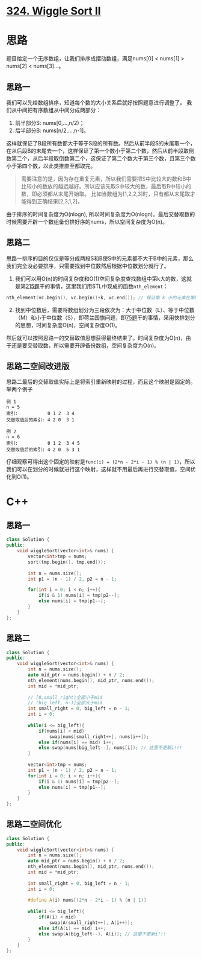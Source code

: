 # [324. Wiggle Sort II](https://leetcode.com/problems/wiggle-sort-ii/)

# 思路
题目给定一个无序数组，让我们排序成摆动数组，满足nums[0] < nums[1] > nums[2] < nums[3]...。

## 思路一
我们可以先给数组排序，知道每个数的大小关系后就好按照题意进行调整了。
我们从中间把有序数组从中间分成两部分：
1. 前半部分S: nums[0,...,n/2)；
2. 后半部分B: nums[n/2,...,n-1]。

这样就保证了B段所有数都大于等于S段的所有数。然后从前半段S的末尾取一个，在从后段B的末尾去一个，这样保证了第一个数小于第二个数，然后从前半段取倒数第二个，从后半段取倒数第二个，这保证了第二个数大于第三个数，且第三个数小于第四个数，以此类推直至都取完。

> 需要注意的是，因为存在重复元素，所以我们需要把S中比较大的数和B中比较小的数放的越远越好。所以应该先取S中较大的数，最后取B中较小的数，即必须都从末尾开始取。
比如当数组为[1,2,2,3]时，只有都从末尾取才能得到正确结果[2,3,1,2]。


由于排序的时间复杂度为O(nlogn), 所以时间复杂度为O(nlogn)。最后交替取数的时候需要开辟一个数组备份排好序的nums，所以空间复杂度为O(n)。

## 思路二
思路一排序的目的仅仅是等分成两段S和B使S中的元素都不大于B中的元素，那么我们完全没必要排序，只需要找到中位数然后根据中位数划分就行了。

1. 我们可以用O(n)的时间复杂度和O(1)空间复杂度查找数组中第k大的数，这就是第[215题](https://github.com/ShusenTang/LeetCode/blob/master/solutions/215.%20Kth%20Largest%20Element%20in%20an%20Array.md)干的事情，这里我们用STL中现成的函数`nth_element`：
  ``` C++
  nth_element(vc.begin(), vc.begin()+k, vc.end()); // 保证第 k 小的元素在第k个位置（返回空！）
  ```
2. 找到中位数后，需要将数组划分为三段依次为：大于中位数（L）、等于中位数（M）和小于中位数（S），即荷兰国旗问题，即[75题](https://github.com/ShusenTang/LeetCode/blob/master/solutions/75.%20Sort%20Colors.md)干的事情，采用快排划分的思想，时间复杂度O(n)，空间复杂度O(1)。

然后就可以按照思路一的交替取值思想获得最终结果了。时间复杂度为O(n)，由于还是要交替取数，所以需要开辟备份数组，空间复杂度为O(n)。

## 思路二空间改进版
思路二最后的交替取值实际上是将索引重新映射的过程，而且这个映射是固定的。举两个例子
```
例 1
n = 5
索引:           0 1 2  3 4
交替取值后的索引: 4 2 0  3 1

例 2
n = 6
索引:           0 1 2  3 4 5
交替取值后的索引: 4 2 0  5 3 1
```
仔细观察可得出这个固定的映射是`func(i) = (2*n - 2*i - 1) % (n | 1)`，所以我们可以在划分的时候就进行这个映射，这样就不用最后再进行交替取值，空间优化到O(1)。


# C++
## 思路一
``` C++
class Solution {
public:
    void wiggleSort(vector<int>& nums) {
        vector<int>tmp = nums;
        sort(tmp.begin(), tmp.end());
        
        int n = nums.size();
        int p1 = (n - 1) / 2, p2 = n - 1;

        for(int i = 0; i < n; i++){
            if(i & 1) nums[i] = tmp[p2--];
            else nums[i] = tmp[p1--];
        }
    }
};
```

## 思路二
``` C++
class Solution {
public:
    void wiggleSort(vector<int>& nums) {
        int n = nums.size();
        auto mid_ptr = nums.begin() + n / 2;
        nth_element(nums.begin(), mid_ptr, nums.end());
        int mid = *mid_ptr;
        
        // [0,small_right)全部小于mid
        // (big_left, n-1]全部大于mid
        int small_right = 0, big_left = n - 1;
        int i = 0;
        
        while(i <= big_left){
            if(nums[i] < mid) 
                swap(nums[small_right++], nums[i++]);
            else if(nums[i] == mid) i++;
            else swap(nums[big_left--], nums[i]); // 这里不更新i!!!
        }
    
        vector<int>tmp = nums;
        int p1 = (n - 1) / 2, p2 = n - 1;
        for(int i = 0; i < n; i++){
            if(i & 1) nums[i] = tmp[p2--];
            else nums[i] = tmp[p1--];
        }
    }
};
```

## 思路二空间优化
``` C++
class Solution {
public:
    void wiggleSort(vector<int>& nums) {
        int n = nums.size();
        auto mid_ptr = nums.begin() + n / 2;
        nth_element(nums.begin(), mid_ptr, nums.end());
        int mid = *mid_ptr;
        
        int small_right = 0, big_left = n - 1;
        int i = 0;
        
        #define A(i) nums[(2*n - 2*i - 1) % (n | 1)]
        
        while(i <= big_left){
            if(A(i) < mid) 
                swap(A(small_right++), A(i++));
            else if(A(i) == mid) i++;
            else swap(A(big_left--), A(i)); // 这里不更新i!!!
        }
    }
};
```

